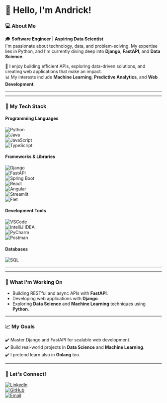 # 👋 Hello, I'm Andrick!  

### 💻 About Me  
🎓 **Software Engineer** | **Aspiring Data Scientist**  
I'm passionate about technology, data, and problem-solving. My expertise lies in Python, and I'm currently diving deep into **Django**, **FastAPI**, and **Data Science**.  

🚀 I enjoy building efficient APIs, exploring data-driven solutions, and creating web applications that make an impact.  
📊 My interests include **Machine Learning**, **Predictive Analytics**, and **Web Development**.  

---

---

### 🔧 My Tech Stack  

#### Programming Languages  
![Python](https://img.shields.io/badge/-Python-3776AB?logo=python&logoColor=white&style=for-the-badge)  
![Java](https://img.shields.io/badge/-Java-007396?logo=java&logoColor=white&style=for-the-badge)  
![JavaScript](https://img.shields.io/badge/-JavaScript-F7DF1E?logo=javascript&logoColor=black&style=for-the-badge)  
![TypeScript](https://img.shields.io/badge/-TypeScript-007ACC?logo=typescript&logoColor=white&style=for-the-badge)  

#### Frameworks & Libraries  
![Django](https://img.shields.io/badge/-Django-092E20?logo=django&logoColor=white&style=for-the-badge)  
![FastAPI](https://img.shields.io/badge/-FastAPI-009688?logo=fastapi&logoColor=white&style=for-the-badge)  
![Spring Boot](https://img.shields.io/badge/-Spring%20Boot-6DB33F?logo=springboot&logoColor=white&style=for-the-badge)  
![React](https://img.shields.io/badge/-React-61DAFB?logo=react&logoColor=black&style=for-the-badge)  
![Angular](https://img.shields.io/badge/-Angular-DD0031?logo=angular&logoColor=white&style=for-the-badge)  
![Streamlit](https://img.shields.io/badge/-Streamlit-FF4B4B?logo=streamlit&logoColor=white&style=for-the-badge)  
![Flet](https://img.shields.io/badge/-Flet-4CAF50?style=for-the-badge)  

#### Development Tools  
![VSCode](https://img.shields.io/badge/-VSCode-007ACC?logo=visualstudiocode&logoColor=white&style=for-the-badge)  
![IntelliJ IDEA](https://img.shields.io/badge/-IntelliJ%20IDEA-000000?logo=intellijidea&logoColor=white&style=for-the-badge)  
![PyCharm](https://img.shields.io/badge/-PyCharm-000000?logo=pycharm&logoColor=white&style=for-the-badge)  
![Postman](https://img.shields.io/badge/-Postman-FF6C37?logo=postman&logoColor=white&style=for-the-badge)  

#### Databases  
![SQL](https://img.shields.io/badge/-SQL-003B57?logo=postgresql&logoColor=white&style=for-the-badge)

---


---

### 🌟 What I'm Working On  
- Building RESTful and async APIs with **FastAPI**.  
- Developing web applications with **Django**.  
- Exploring **Data Science** and **Machine Learning** techniques using **Python**.  

---

### 📈 My Goals  
✔️ Master Django and FastAPI for scalable web development.  
✔️ Build real-world projects in **Data Science** and **Machine Learning**.  
✔️ I pretend learn also in **Golang** too.

---

### 🤝 Let's Connect!  

[![LinkedIn](https://img.shields.io/badge/-LinkedIn-0077B5?logo=linkedin&logoColor=white&style=for-the-badge)](https://www.linkedin.com/in/your-profile/)  
[![GitHub](https://img.shields.io/badge/-GitHub-181717?logo=github&logoColor=white&style=for-the-badge)](https://github.com/your-username)  
[![Email](https://img.shields.io/badge/-Email-D14836?logo=gmail&logoColor=white&style=for-the-badge)](mailto:your-email@example.com)  

